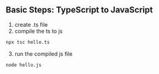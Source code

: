 ## Basic Steps: TypeScript to JavaScript
1. create .ts file
2. compile the ts to js
```bash
npx tsc hello.ts
```
3. run the compiled js file
```bash
node hello.js
```
